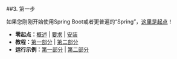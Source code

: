 ##3. 第一步

如果您刚刚开始使用Spring Boot或者更普遍的“Spring”，[这里是起点](../II.Getting_started/README.md)！

- **零起点：**[概述](../II.Getting_started/8.Introducing_Spring_Boot.md) | [要求](../II.Getting_started/9.System_Requirements.md) | [安装](../II.Getting_started/10.Installing_Spring_Boot.md)
- **教程：**[第一部分](../II.Getting_started/11.Developing_your_first_Spring_Boot_application.md) | [第二部分](../II.Getting_started/11.3.Writing_the_code.md)
- **运行示例：**[第一部分](../II.Getting_started/11.4.Running_the_example.md) | [第二部分](../II.Getting_started/11.5.Creating_an_executable_jar.md)
